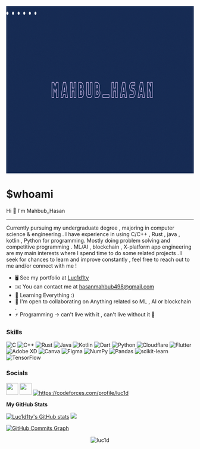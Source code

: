<img align="center" src="misc/banner.gif" height="450" width="850">

$whoami
==============================

Hi 👋 I'm Mahbub_Hasan

---------------------------

Currently pursuing my undergraduate degree , majoring in computer science & engineering . I have experience in using C/C++ , Rust , java , kotlin , Python for programming. Mostly doing problem solving and competitive programming . ML/AI , blockchain , X-platform app engineering are my main interests where I spend time to do some related projects . I seek for chances to learn and improve constantly , feel free to reach out to me and/or connect with me !

* 🖥️  See my portfolio at [Luc1d1ty](http://luc1d.ml)
* ✉️  You can contact me at [hasanmahbub498@gmail.com](mailto:hasanmahbub498@gmail.com)
* 🧠  Learning Everything :)
* 🤝  I'm open to collaborating on Anything related so ML , AI or blockchain .
* ⚡  Programming -> can't live with it , can't live without it 🤦

### Skills

![C](https://img.shields.io/badge/c-%2300599C.svg?style=for-the-badge&logo=c&logoColor=white) ![C++](https://img.shields.io/badge/c++-%2300599C.svg?style=for-the-badge&logo=c%2B%2B&logoColor=white) ![Rust](https://img.shields.io/badge/rust-%23000000.svg?style=for-the-badge&logo=rust&logoColor=white) ![Java](https://img.shields.io/badge/java-%23ED8B00.svg?style=for-the-badge&logo=java&logoColor=white) ![Kotlin](https://img.shields.io/badge/kotlin-%230095D5.svg?style=for-the-badge&logo=kotlin&logoColor=white) ![Dart](https://img.shields.io/badge/dart-%230175C2.svg?style=for-the-badge&logo=dart&logoColor=white) ![Python](https://img.shields.io/badge/python-3670A0?style=for-the-badge&logo=python&logoColor=ffdd54) ![Cloudflare](https://img.shields.io/badge/Cloudflare-F38020?style=for-the-badge&logo=Cloudflare&logoColor=white) ![Flutter](https://img.shields.io/badge/Flutter-%2302569B.svg?style=for-the-badge&logo=Flutter&logoColor=white) ![Adobe XD](https://img.shields.io/badge/Adobe%20XD-470137?style=for-the-badge&logo=Adobe%20XD&logoColor=#FF61F6) ![Canva](https://img.shields.io/badge/Canva-%2300C4CC.svg?style=for-the-badge&logo=Canva&logoColor=white) 	![Figma](https://img.shields.io/badge/figma-%23F24E1E.svg?style=for-the-badge&logo=figma&logoColor=white) ![NumPy](https://img.shields.io/badge/numpy-%23013243.svg?style=for-the-badge&logo=numpy&logoColor=white) ![Pandas](https://img.shields.io/badge/pandas-%23150458.svg?style=for-the-badge&logo=pandas&logoColor=white) ![scikit-learn](https://img.shields.io/badge/scikit--learn-%23F7931E.svg?style=for-the-badge&logo=scikit-learn&logoColor=white) ![TensorFlow](https://img.shields.io/badge/TensorFlow-%23FF6F00.svg?style=for-the-badge&logo=TensorFlow&logoColor=white)

### Socials

<p align="left"> <a href="https://discord.com/users/Luc1d#2306" target="_blank" rel="noreferrer"><img src="https://raw.githubusercontent.com/danielcranney/readme-generator/main/public/icons/socials/discord.svg" width="32" height="32" /></a> <a href="https://www.linkedin.com/in/mahsn" target="_blank" rel="noreferrer"><img src="https://raw.githubusercontent.com/danielcranney/readme-generator/main/public/icons/socials/linkedin.svg" width="32" height="32" /></a> <a href="https://codeforces.com/profile/https://codeforces.com/profile/luc1d" target="blank"><img src="https://raw.githubusercontent.com/rahuldkjain/github-profile-readme-generator/master/src/images/icons/Social/codeforces.svg" alt="https://codeforces.com/profile/luc1d" height="30" width="40" /></a>

</p>

<b>My GitHub Stats</b>

<a href="http://www.github.com/Luc1d1ty"><img src="https://github-readme-stats.vercel.app/api?username=Luc1d1ty&show_icons=true&hide=&count_private=true&title_color=14b8a6&text_color=ec4899&icon_color=facc15&bg_color=0f172a&hide_border=true&show_icons=true" alt="Luc1d1ty's GitHub stats" /></a> <a href="http://www.github.com/Luc1d1ty"><img src="https://github-readme-streak-stats.herokuapp.com/?user=Luc1d1ty&stroke=ec4899&background=0f172a&ring=14b8a6&fire=14b8a6&currStreakNum=ec4899&currStreakLabel=14b8a6&sideNums=ec4899&sideLabels=ec4899&dates=ec4899&hide_border=true" /></a>

<a href="http://www.github.com/Luc1d1ty"><img src="https://activity-graph.herokuapp.com/graph?username=Luc1d1ty&bg_color=0f172a&color=ec4899&line=facc15&point=ec4899&area_color=0f172a&area=true&hide_border=true&custom_title=GitHub%20Commits%20Graph" alt="GitHub Commits Graph" /></a>

<!--- <a href="https://github.com/Luc1d1ty" align="left"><img src="https://github-readme-stats.vercel.app/api/top-langs/?username=Luc1d1ty&langs_count=10&title_color=14b8a6&text_color=ec4899&icon_color=facc15&bg_color=0f172a&hide_border=true&locale=en&custom_title=Top%20%Languages" alt="Top Languages" /></a> ---!>


<p align="center"> <img align="center" src="https://komarev.com/ghpvc/?username=luc1d&label=Profile%20views&color=ff5900&style=flat" alt="luc1d" /> </p>

